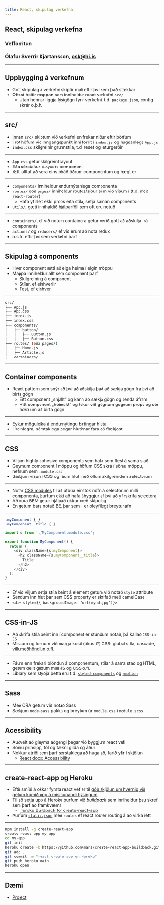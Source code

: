 ```yaml
---
title: React, skipulag verkefna
---
```


## React, skipulag verkefna

### Vefforritun

### Ólafur Sverrir Kjartansson, [osk@hi.is](mailto:osk@hi.is)

---

## Uppbygging á verkefnum

* Gott skipulag á verkefni skiptir máli eftir því sem það stækkar
* Oftast heitir mappan sem inniheldur react verkefni `src/`
  * Utan hennar liggja lýsigögn fyrir verkefni, t.d. `package.json`, config skrár o.þ.h.

***

## src/

* Innan `src/` skiptum við verkefni en frekar niður eftir þörfum
* Í rót höfum við inngangspunkt inní forrit í `index.js` og hugsanlega `App.js`
* `index.css` skilgreinir grunnstíla, t.d. reset og leturgerðir

***

* `App.css` getur skilgreint layout
* Eða sérstakur `<Layout>` component
* Ætti alltaf að vera eins óháð öðrum componentum og hægt er

***

* `components/` inniheldur endurnýtanlega componenta
* `routes/` eða `pages/` inniheldur routes/síður sem við vísum í (t.d. með `react-router`)
  * Hafa yfirleit ekki props eða stíla, setja saman components
* `utils/`, gæti innihaldið hjálparföll sem oft eru notuð

***

* `containers/`, ef við notum containera getur verið gott að aðskilja frá components
* `actions/` og `reducers/` ef við erum að nota redux
* o.s.fr. eftir því sem verkefni þarf

***

## Skipulag á components

* Hver component ætti að eiga heima í eigin möppu
* Mappa inniheldur allt sem component þarf
  * Skilgreining á component
  * Stílar, ef einhverjir
  * Test, ef einhver

***

```bash
src/
├── App.js
├── App.css
├── index.js
├── index.css
├── components/
│   ├── button/
│   │   ├── Button.js
│   │   ├── Button.css
├── routes/ (eða pages/)
│   ├── Home.js
│   ├── Article.js 
├── containers/
```

---

## Container components

* React pattern sem snýr að því að aðskilja það að sækja gögn frá því að birta gögn
  * Eitt component „snjallt“ og kann að sækja gögn og senda áfram
  * Hitt component „heimskt“ og tekur við gögnum gegnum props og sér _bara_ um að birta gögn

***

* Eykur möguleika á endurnýtingu birtingar hluta
* Hreinlegra, sérstaklega þegar hlutirnar fara að flækjast

---

## CSS

* Viljum highly cohesive componenta sem hafa sem flest á sama stað
* Geymum component í möppu og höfum CSS skrá í sömu möppu, nefnum sem `.module.css`
* Sækjum vísun í CSS og fáum hlut með öllum skilgreindum selectorum

***

* Notar [CSS modules](https://github.com/css-modules/css-modules) til að útbúa einstök nöfn á selectorum milli componenta, þurfum ekki að hafa áhyggjur af því að yfirskrifa selectora
* Að nota BEM getur hjálpað okkur með skipulag
* En getum bara notað BE, þar sem `-` er óleyfilegt breytunafn

***

```css
.myComponent { }
.myComponent__title { }

```

<!-- eslint-disable no-unused-vars, no-undef, react/react-in-jsx-scope, constructor-super , no-this-before-super, import/no-extraneous-dependencies, import/no-unresolved, react/prop-types, react/jsx-no-undef, implicit-arrow-linebreak, react/jsx-key, lines-between-class-members -->

```javascript
import s from './MyComponent.module.css';

export function MyComponent() {
  return (
    <div className={s.myComponent}>
      <h2 className={s.myComponent__title}>
        Title
      </h2>
    </div>
  );
}
```

***

* Ef við viljum setja stíla beint á element getum við notað `style` attribute
* Sendum inn hlut þar sem CSS property er skrifað með camelCase
* `<div style={{ backgroundImage: 'url(mynd.jpg')}>`

***

## CSS-in-JS

* Að skrifa stíla beint inn í component er stundum notað, þá kallað `CSS-in-JS`
* Missum og losnum við marga kosti (ókosti?) CSS: global stíla, cascade, villumeðhöndlun o.fl.

***

* Fáum enn frekari blöndun á componentum, stílar á sama stað og HTML, getum deilt gildum milli JS og CSS o.fl.
* Library sem styðja þetta eru t.d. [`styled-components`](https://styled-components.com/) og [`emotion`](https://emotion.sh/docs/introduction)

***

## Sass

* Með CRA getum við notað Sass
* Sækjum `node-sass` pakka og breytum úr `module.css` í `module.scss`

---

## Acessibility

* Auðvelt að gleyma aðgengi þegar við byggjum react vefi
* Sömu prinsipp, tól og tækni gilda og áður
* Nokkur atriði sem þarf sérstaklega að huga að, farið yfir í skjölun:
  * [React docs: Accessibility](https://reactjs.org/docs/accessibility.html)

---

## create-react-app og Heroku

* Eftir smíði á okkar fyrsta react vef er til [góð skjölun um hvernig við getum komið upp á mismunandi hýsingum](https://facebook.github.io/create-react-app/docs/deployment)
* Til að setja upp á Heroku þurfum við _buildpack_ sem inniheldur þau skref sem þarf að framkvæma
  * [Heroku Buildpack for create-react-app](https://github.com/mars/create-react-app-buildpack)
* Þurfum [`static.json`](https://github.com/mars/create-react-app-buildpack#web-server) með `routes` ef react router routing á að virka rétt

***

```bash
npm install -g create-react-app
create-react-app my-app
cd my-app
git init
heroku create -b https://github.com/mars/create-react-app-buildpack.git
git add .
git commit -m "react-create-app on Heroku"
git push heroku main
heroku open
```

***

## Dæmi

* [Project](./daemi/06.project)
